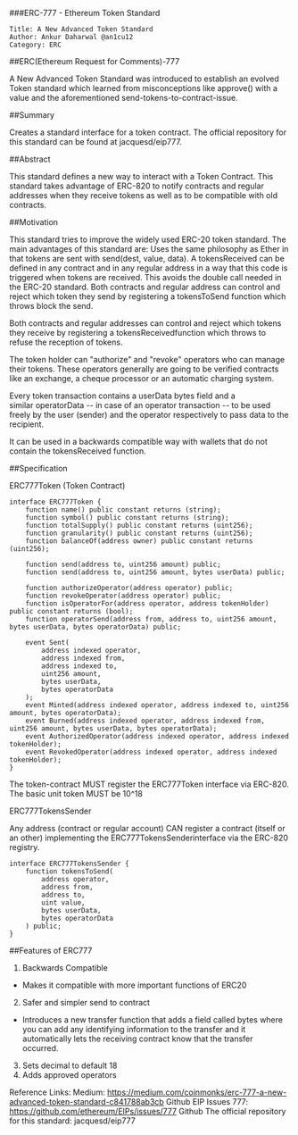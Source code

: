 ###ERC-777 - Ethereum Token Standard

    Title: A New Advanced Token Standard
    Author: Ankur Daharwal @an1cu12
    Category: ERC

##ERC(Ethereum Request for Comments)-777

A New Advanced Token Standard was introduced to establish an evolved Token standard which learned from misconceptions like approve() with a value and the aforementioned send-tokens-to-contract-issue.

##Summary

Creates a standard interface for a token contract.
The official repository for this standard can be found at jacquesd/eip777.

##Abstract

This standard defines a new way to interact with a Token Contract. This standard takes advantage of ERC-820 to notify contracts and regular addresses when they receive tokens as well as to be compatible with old contracts.

##Motivation

This standard tries to improve the widely used ERC-20 token standard. The main advantages of this standard are:
Uses the same philosophy as Ether in that tokens are sent with send(dest, value, data).
A tokensReceived can be defined in any contract and in any regular address in a way that this code is triggered when tokens are received. This avoids the double call needed in the ERC-20 standard.
Both contracts and regular address can control and reject which token they send by registering a tokensToSend function which throws block the send.

Both contracts and regular addresses can control and reject which tokens they receive by registering a tokensReceivedfunction which throws to refuse the reception of tokens.

The token holder can "authorize" and "revoke" operators who can manage their tokens. These operators generally are going to be verified contracts like an exchange, a cheque processor or an automatic charging system.

Every token transaction contains a userData bytes field and a similar operatorData -- in case of an operator transaction -- to be used freely by the user (sender) and the operator respectively to pass data to the recipient.

It can be used in a backwards compatible way with wallets that do not contain the tokensReceived function.

##Specification

ERC777Token (Token Contract)

    interface ERC777Token {
        function name() public constant returns (string);
        function symbol() public constant returns (string);
        function totalSupply() public constant returns (uint256);
        function granularity() public constant returns (uint256);
        function balanceOf(address owner) public constant returns (uint256);

        function send(address to, uint256 amount) public;
        function send(address to, uint256 amount, bytes userData) public;

        function authorizeOperator(address operator) public;
        function revokeOperator(address operator) public;
        function isOperatorFor(address operator, address tokenHolder) public constant returns (bool);
        function operatorSend(address from, address to, uint256 amount, bytes userData, bytes operatorData) public;

        event Sent(
            address indexed operator,
            address indexed from,
            address indexed to,
            uint256 amount,
            bytes userData,
            bytes operatorData
        );
        event Minted(address indexed operator, address indexed to, uint256 amount, bytes operatorData);
        event Burned(address indexed operator, address indexed from, uint256 amount, bytes userData, bytes operatorData);
        event AuthorizedOperator(address indexed operator, address indexed tokenHolder);
        event RevokedOperator(address indexed operator, address indexed tokenHolder);
    }


The token-contract MUST register the ERC777Token interface via ERC-820.
The basic unit token MUST be 10^18

ERC777TokensSender

Any address (contract or regular account) CAN register a contract (itself or an other) implementing the ERC777TokensSenderinterface via the ERC-820 registry.

    interface ERC777TokensSender {
        function tokensToSend(
            address operator,
            address from,
            address to,
            uint value,
            bytes userData,
            bytes operatorData
        ) public;
    }

##Features of ERC777

1) Backwards Compatible
- Makes it compatible with more important functions of ERC20
2) Safer and simpler send to contract
- Introduces a new transfer function that adds a field called bytes where you can add any identifying information to the transfer and it automatically lets the receiving contract know that the transfer occurred.
3) Sets decimal to default 18
4) Adds approved operators

Reference Links:
Medium: https://medium.com/coinmonks/erc-777-a-new-advanced-token-standard-c841788ab3cb
Github EIP Issues 777: https://github.com/ethereum/EIPs/issues/777
Github The official repository for this standard: jacquesd/eip777

